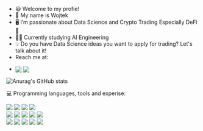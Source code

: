 
- 😃 Welcome to my profie! 
- 👋 My name is Wojtek 
- 🖥️ I’m passionate about Data Science and Crypto Trading Especially DeFi🚀
- 👨‍🎓 Currently studying AI Engineering
- 💡 Do you have Data Science ideas you want to apply for trading? Let's talk about it!
- Reach me at:

<div>
   
- <a href="https://www.linkedin.com/in/wojciechgradzinski/" target = 'blank'><img align = "center" src="https://img.shields.io/badge/LinkedIn-0077B5?style=for-the-badge&logo=linkedin&logoColor=white"/></a> <a href="https://twitter.com/WojcieszekGra/" target = 'blank'><img align = "center" src="https://img.shields.io/badge/Twitter-1DA1F2?style=for-the-badge&logo=twitter&logoColor=white"/></a>
</div>

  
![Anurag's GitHub stats](https://github-readme-stats.vercel.app/api?username=wojtekgradzinski&show_icons=true&theme=radical) 
  

💻 Programming languages, tools and experise:
<div>
    <img src="https://img.shields.io/badge/TensorFlow-FF6F00?style=for-the-badge&logo=TensorFlow&logoColor=white" /> <img src="https://img.shields.io/badge/scikit_learn-F7931E?style=for-the-badge&logo=scikit-learn&logoColor=white" /> <img src="https://img.shields.io/badge/Numpy-777BB4?style=for-the-badge&logo=numpy&logoColor=white" /> <img src="https://img.shields.io/badge/Pandas-2C2D72?style=for-the-badge&logo=pandas&logoColor=white" />
  </div>
 <div>  
   <img src="https://img.shields.io/badge/Streamlit-FF4B4B?style=for-the-badge&logo=Streamlit&logoColor=white" /> <img src="https://img.shields.io/badge/Python-3776AB?style=for-the-badge&logo=python&logoColor=white" /> <img src="https://img.shields.io/badge/Git-F05032?style=for-the-badge&logo=git&logoColor=white" />
<img src="https://img.shields.io/badge/PyTorch-EE4C2C?style=for-the-badge&logo=PyTorch&logoColor=white" /> <img src="https://img.shields.io/badge/Colab-F9AB00?style=for-the-badge&logo=googlecolab&color=525252" /> 
</div>
<div>
<img src="https://img.shields.io/badge/Ethereum-A6A9AA?style=for-the-badge&logo=ethereum&logoColor=white" /> <img src="https://img.shields.io/badge/chainlink-375BD2?style=for-the-badge&logo=chainlink&logoColor=white" />    <img src="https://img.shields.io/badge/Bitcoin-000000?style=for-the-badge&logo=bitcoin&logoColor=white" /> <img src="https://img.shields.io/badge/Litecoin-A6A9AA?style=for-the-badge&logo=litecoin&logoColor=white" /> <img src="https://img.shields.io/badge/dash-008DE4?style=for-the-badge&logo=dash&logoColor=white" /> 
</div>

   


